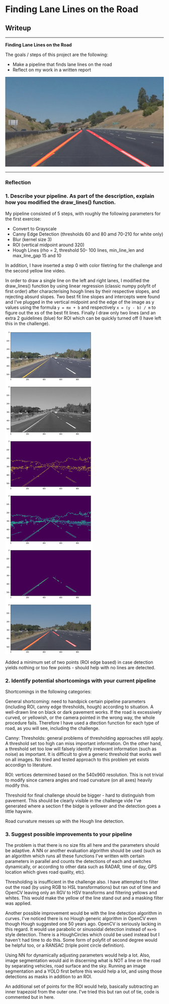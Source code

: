 # **Finding Lane Lines on the Road** 

## Writeup

---

**Finding Lane Lines on the Road**

The goals / steps of this project are the following:
* Make a pipeline that finds lane lines on the road
* Reflect on my work in a written report


[//]: # (Image References)

![image1](test_images_output/0.jpg "Example1")


---

### Reflection

### 1. Describe your pipeline. As part of the description, explain how you modified the draw_lines() function.


My pipeline consisted of 5 steps, with roughly the following parameters for the first exercise: 
* Convert to Grayscale
* Canny Edge Detection (thresholds 60 and 80 amd 70-210 for white only)
* Blur (kernel size 3)
* ROI (vertical midpoint around 320)
* Hough Lines (rho = 2, threshold 50- 100 lines, min_line_len and max_line_gap 15 and 10

In addition, I have inserted a step 0 with color filetring for the challenge and the second yellow line video.

In order to draw a single line on the left and right lanes, I modified the draw_lines() function by using linear regression (classic numpy polyfit of first order) after characterising hough lines by their respective slopes, and rejecting absurd slopes. Two best fit line slopes and intercepts were found and I've plugged in the vertical midpoint and the edge of the image as y values using the formula `y = mx + b` and respectively `x = (y - b) / m` to figure out the xs of the best fit lines. Finally I draw only two lines (and an extra 2 guidelines (blue) for ROI which can be quickly turned off (I have left this in the challenge).

![pipeline](p1p1.png)

Added a minimum set of two points (ROI edge based) in case detection yields nothing or too few points - should help with no lines are detected.

### 2. Identify potential shortcomings with your current pipeline

Shortcomings in the following categories:

General shortcoming: need to handpick certain pipeline parameters (including ROI, canny edge thresholds, hough) according to situation. A well-drawn line on black or dark pavement works. If the road is excessively curved, or yellowish, or the camera pointed in the wrong way, the whole procedure fails. Therefore I have used a dtection function for each type of road, as you will see, including the challenge.

Canny: Thresholds: general problems of thresholding approaches still apply. A threshold set too high can miss important information. On the other hand, a threshold set too low will falsely identify irrelevant information (such as noise) as important. It is difficult to give a generic threshold that works well on all images. No tried and tested approach to this problem yet exists accordign to literature.

ROI: vertices determined based on the 540x960 resolution. This is not trivial to modify since camera angles and road curvature (on all axes) heavily modify this.

Threshold for final challenge should be bigger - hard to distinguish from pavement. This should be clearly visible in the challenge vide I've generated where a section f the bidge is yellower and the detection goes a little haywire. 

Road curvature messes up with the Hough line detection.

### 3. Suggest possible improvements to your pipeline

The problem is that there is no size fits all here and the parameters should be adaptive. A NN or another evaluation algorithm should be used (such as an algorithm which runs all these functions I've written with certain parameters in parallel and counts the detections of each and switches dynamically, or according to other data such as RADAR, time of day, GPS location which gives road quality, etc).

Thresholding is insufficient in the challenge also. I have attempted to filter out the road (by using RGB to HSL transformations) but ran out of time and OpenCV leaving only an RGV to HSV transforms and filtering yellows and whites. This would make the yellow of the line stand out and a masking filter was applied. 

Another possible improvement would be with the line detection algorithm in curves. I've noticed there is no Hough generic algorithm in OpenCV even though Hough suggested one 50 years ago. OpenCV is seriously lacking in this regard. It would use parabolic or sinusoidal detection instead of `mx+b` style detection. There is a HoughCircles which could be used instead but I haven't had time to do this. Some form of polyfit of second degree would be helpful too, or a RANSAC (triple point circle definition).

Using NN for dynamically adjusting parameters would help a lot. Also, image segmentation would aid in discerning what is NOT a line on the road by separating vehicles, road surface and the sky. Running an image segmentation and a YOLO first before this would help a lot, and using those detections as masks in addition to an ROI.

An additional set of points for the ROI would help, basically subtracting an inner trapezoid from the outer one. I've tried this but ran out of tie, code is commented but in here.
